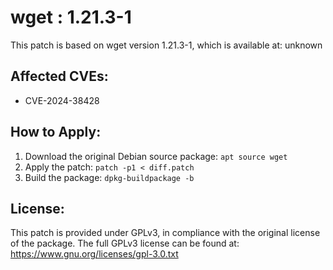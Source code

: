 # wget : 1.21.3-1

This patch is based on wget version 1.21.3-1, which is available at:
unknown

## Affected CVEs:
- CVE-2024-38428

## How to Apply:
1. Download the original Debian source package: `apt source wget`
2. Apply the patch: `patch -p1 < diff.patch`
3. Build the package: `dpkg-buildpackage -b`

## License:
This patch is provided under GPLv3, in compliance with the original license of the package.
The full GPLv3 license can be found at: https://www.gnu.org/licenses/gpl-3.0.txt
